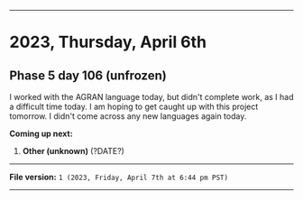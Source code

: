 
***

# 2023, Thursday, April 6th

## Phase 5 day 106 (unfrozen)

I worked with the AGRAN language today, but didn't complete work, as I had a difficult time today. I am hoping to get caught up with this project tomorrow. I didn't come across any new languages again today.

**Coming up next:**

1. **Other (unknown)** (?DATE?)

<!-- Today wasn't planned to be a development day for new repositories. I am taking a temporary break from it to work on other projects. If I can gather more languages, I might start phase 4 (2022) earlier. <!-- Work is being done to get the [`Learn`](https://github.com/seanpm2001/Learn/) repository back up to date, as I couldn't keep up in the last 3 days of phase 3 of 2022. The current phase finished yesterday (2022, Tuesday, November 29th) new repositories are expected to start being created at an unknown time in 2022 December. !--> 

<!-- This is the end of phase 4 (2022) of the acceleration project for `seanpm2001/Learn`. !-->

***

**File version:** `1 (2023, Friday, April 7th at 6:44 pm PST)`

***
